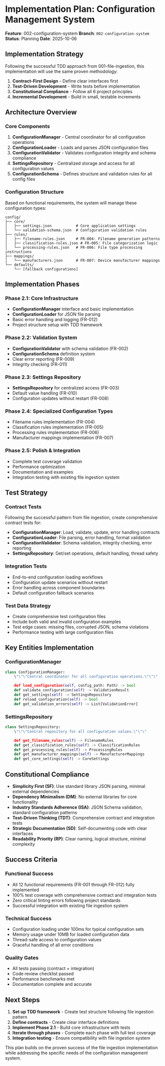 # Implementation Plan: Configuration Management System

**Feature**: 002-configuration-system
**Branch**: `002-configuration-system`
**Status**: Planning
**Date**: 2025-10-06

## Implementation Strategy

Following the successful TDD approach from 001-file-ingestion, this implementation will use the same proven methodology:

1. **Contract-First Design** - Define clear interfaces first
2. **Test-Driven Development** - Write tests before implementation
3. **Constitutional Compliance** - Follow all 6 project principles
4. **Incremental Development** - Build in small, testable increments

## Architecture Overview

### Core Components

1. **ConfigurationManager** - Central coordinator for all configuration operations
2. **ConfigurationLoader** - Loads and parses JSON configuration files
3. **ConfigurationValidator** - Validates configuration integrity and schema compliance
4. **SettingsRepository** - Centralized storage and access for all configuration values
5. **ConfigurationSchema** - Defines structure and validation rules for all config files

### Configuration Structure

Based on functional requirements, the system will manage these configuration types:

```
config/
├── core/
│   ├── settings.json           # Core application settings
│   └── validation-schema.json  # Configuration validation rules
├── rules/
│   ├── filename-rules.json     # FR-004: Filename generation patterns
│   ├── classification-rules.json # FR-005: File categorization logic
│   └── processing-rules.json   # FR-006: File type processing instructions
├── mappings/
│   └── manufacturers.json      # FR-007: Device manufacturer mappings
└── defaults/
    └── [fallback configurations]
```

## Implementation Phases

### Phase 2.1: Core Infrastructure
- **ConfigurationManager** interface and basic implementation
- **ConfigurationLoader** for JSON file parsing
- Basic error handling and logging (FR-012)
- Project structure setup with TDD framework

### Phase 2.2: Validation System
- **ConfigurationValidator** with schema validation (FR-002)
- **ConfigurationSchema** definition system
- Clear error reporting (FR-009)
- Integrity checking (FR-011)

### Phase 2.3: Settings Repository
- **SettingsRepository** for centralized access (FR-003)
- Default value handling (FR-010)
- Configuration updates without restart (FR-008)

### Phase 2.4: Specialized Configuration Types
- Filename rules implementation (FR-004)
- Classification rules implementation (FR-005)
- Processing rules implementation (FR-006)
- Manufacturer mappings implementation (FR-007)

### Phase 2.5: Polish & Integration
- Complete test coverage validation
- Performance optimization
- Documentation and examples
- Integration testing with existing file ingestion system

## Test Strategy

### Contract Tests
Following the successful pattern from file ingestion, create comprehensive contract tests for:

- **ConfigurationManager**: Load, validate, update, error handling contracts
- **ConfigurationLoader**: File parsing, error handling, format validation
- **ConfigurationValidator**: Schema validation, integrity checking, error reporting
- **SettingsRepository**: Get/set operations, default handling, thread safety

### Integration Tests
- End-to-end configuration loading workflows
- Configuration update scenarios without restart
- Error handling across component boundaries
- Default configuration fallback scenarios

### Test Data Strategy
- Create comprehensive test configuration files
- Include both valid and invalid configuration examples
- Test edge cases: missing files, corrupted JSON, schema violations
- Performance testing with large configuration files

## Key Entities Implementation

### ConfigurationManager
```python
class ConfigurationManager:
    \"\"\"Central coordinator for all configuration operations.\"\"\"

    def load_configuration(self, config_path: Path) -> bool
    def validate_configuration(self) -> ValidationResult
    def get_settings(self) -> SettingsRepository
    def reload_configuration(self) -> bool
    def get_validation_errors(self) -> List[ValidationError]
```

### SettingsRepository
```python
class SettingsRepository:
    \"\"\"Central repository for all configuration values.\"\"\"

    def get_filename_rules(self) -> FilenameRules
    def get_classification_rules(self) -> ClassificationRules
    def get_processing_rules(self) -> ProcessingRules
    def get_manufacturer_mappings(self) -> ManufacturerMappings
    def get_core_settings(self) -> CoreSettings
```

## Constitutional Compliance

- **Simplicity First (SF)**: Use standard library JSON parsing, minimal external dependencies
- **Dependency Minimalism (DM)**: No external libraries for core functionality
- **Industry Standards Adherence (ISA)**: JSON Schema validation, standard configuration patterns
- **Test-Driven Thinking (TDT)**: Comprehensive contract and integration tests
- **Strategic Documentation (SD)**: Self-documenting code with clear interfaces
- **Readability Priority (RP)**: Clear naming, logical structure, minimal complexity

## Success Criteria

### Functional Success
- All 12 functional requirements (FR-001 through FR-012) fully implemented
- 100% test coverage with comprehensive contract and integration tests
- Zero critical linting errors following project standards
- Successful integration with existing file ingestion system

### Technical Success
- Configuration loading under 100ms for typical configuration sets
- Memory usage under 10MB for loaded configuration data
- Thread-safe access to configuration values
- Graceful handling of all error conditions

### Quality Gates
- All tests passing (contract + integration)
- Code review checklist passed
- Performance benchmarks met
- Documentation complete and accurate

## Next Steps

1. **Set up TDD framework** - Create test structure following file ingestion pattern
2. **Define contracts** - Create clear interface definitions
3. **Implement Phase 2.1** - Build core infrastructure with tests
4. **Iterate through phases** - Complete each phase with full test coverage
5. **Integration testing** - Ensure compatibility with file ingestion system

This plan builds on the proven success of the file ingestion implementation while addressing the specific needs of the configuration management system.